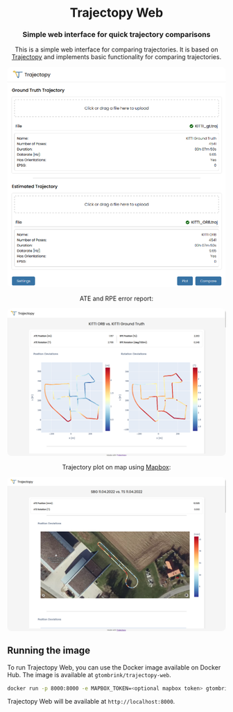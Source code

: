 <div align="center">
    <h1>Trajectopy Web</h1>
    <h3>Simple web interface for quick trajectory comparisons</h3>

This is a simple web interface for comparing trajectories. It is based on [Trajectopy](https://github.com/gereon-t/trajectopy) and implements basic functionality for comparing trajectories.


<p align="center">
  <img style="border-radius: 10px;" src=.images/frontend.png>
</p>

ATE and RPE error report:
<p align="center">
  <img style="border-radius: 10px;" src=.images/kitti.png>
</p>

Trajectory plot on map using [Mapbox](https://www.mapbox.com/):

<p align="center">
  <img style="border-radius: 10px;" src=.images/plot.png>
</p>

</div>


## Running the image

To run Trajectopy Web, you can use the Docker image available on Docker Hub. The image is available at `gtombrink/trajectopy-web`.

```bash	
docker run -p 8000:8000 -e MAPBOX_TOKEN=<optional mapbox token> gtombrink/trajectopy-web
```

Trajectopy Web will be available at `http://localhost:8000`.
